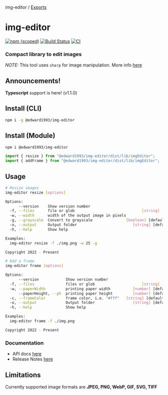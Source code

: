 img-editor / [Exports](modules.md)

# img-editor

[![npm (scoped)](https://img.shields.io/npm/v/@edward1993/img-editor?style=flat-square)](https://www.npmjs.com/package/@edward1993/img-editor)
[![Build Status](https://github.com/edward93/img-editor/actions/workflows/npm-publish.yml/badge.svg)](https://github.com/edward93/img-editor/actions/workflows/npm-publish.yml)
[![CI](https://github.com/edward93/img-editor/actions/workflows/ci.yml/badge.svg)](https://github.com/edward93/img-editor/actions/workflows/ci.yml)

### Compact library to edit images

_NOTE:_ This tool uses `sharp` for image manipulation. More info <a href="https://github.com/lovell/sharp" target="blank">here</a>

## Announcements!

**Typescript** support is here! (v1.1.0)

## Install (CLI)

```bash
npm i -g @edward1993/img-editor
```

## Install (Module)

```bash
npm i @edward1993/img-editor
```

```js
import { resize } from "@edward1993/img-editor/dist/lib/imgEditor";
import { addFrame } from "@edward1993/img-editor/dist/lib/imgEditor";
```

## Usage

```bash
# Resize images
img-editor resize [options]

Options:
      --version    Show version number                                 [boolean]
  -f, --files      file or glob                              [string] [required]
  -w, --width      width of the output image in pixels                  [number]
  -g, --grayscale  Convert to grayscale               [boolean] [default: false]
  -o, --output     Output folder                         [string] [default: "."]
  -h, --help       Show help                                           [boolean]

Examples:
  img-editor resize -f ./img.png -w 25 -g

Copyright 2022 - Present

# Add a frame
img-editor frame [options]

Options:
      --version            Show version number                         [boolean]
  -f, --files              files or glob                     [string] [required]
  -w, --paperWidth         printing paper width          [number] [default: "4"]
      --paperHeight, --ph  printing paper height         [number] [default: "6"]
  -c, --frameColor         frame color, i.e. "#fff"   [string] [default: "#fff"]
  -o, --output             Output folder                 [string] [default: "."]
  -h, --help               Show help                                   [boolean]

Examples:
  img-editor frame -f ./img.png

Copyright 2022 - Present
```

### Documentation

- API docs [here](docs/md/modules.md)
- Release Notes [here](docs/releaseNotes.md)

## Limitations

Currently supported image formats are **JPEG, PNG, WebP, GIF, SVG, TIFF**
